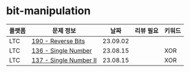 # bit-manipulation
| 플랫폼 | 문제 정보                                                      | 날짜       | 리뷰 필요 | 키워드 |
|-----|------------------------------------------------------------|----------|-------|-----|
| LTC | [190 - Reverse Bits](https://leetcode.com/problems/reverse-bits/) | 23.09.02 | | |
| LTC | [136 - Single Number](https://leetcode.com/problems/single-number/) | 23.08.15 | | XOR |
| LTC | [137 - Single Number II](https://leetcode.com/problems/single-number-ii/) | 23.08.15 | | XOR |
